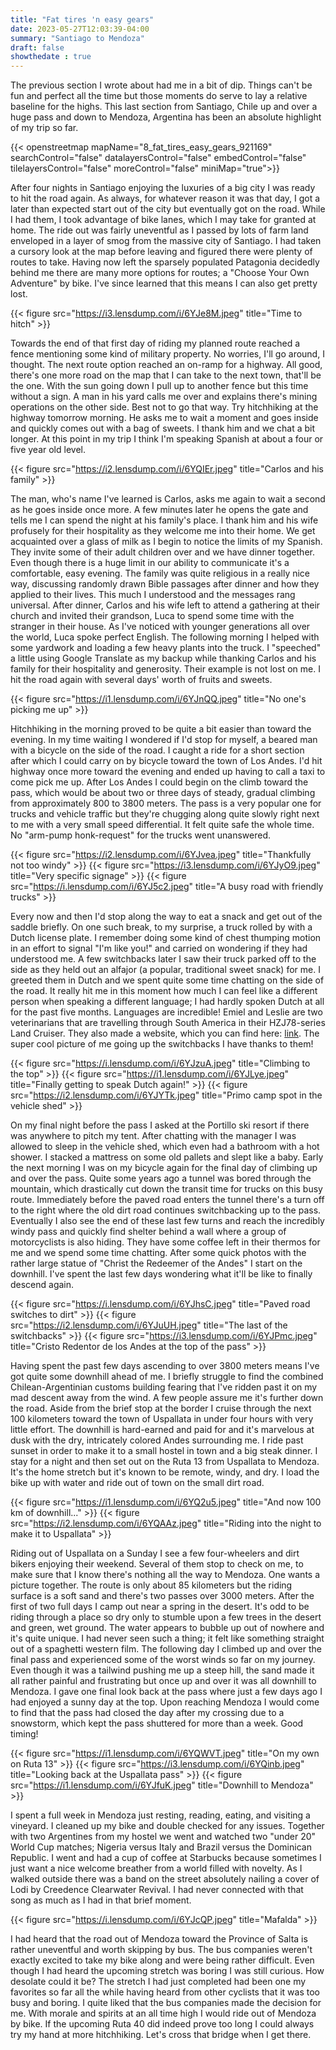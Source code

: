 ```yaml
---
title: "Fat tires 'n easy gears"
date: 2023-05-27T12:03:39-04:00
summary: "Santiago to Mendoza"
draft: false
showthedate : true
---
```


The previous section I wrote about had me in a bit of dip. Things can't be fun and perfect all the time but those moments do serve to lay a relative baseline for the highs. This last section from Santiago, Chile up and over a huge pass and down to Mendoza, Argentina has been an absolute highlight of my trip so far.

{{< openstreetmap mapName="8_fat_tires_easy_gears_921169"  searchControl="false" datalayersControl="false" embedControl="false" tilelayersControl="false" moreControl="false" miniMap="true">}}

After four nights in Santiago enjoying the luxuries of a big city I was ready to hit the road again. As always, for whatever reason it was that day, I got a later than expected start out of the city but eventually got on the road. While I had them, I took advantage of bike lanes, which I may take for granted at home. The ride out was fairly uneventful as I passed by lots of farm land enveloped in a layer of smog from the massive city of Santiago. I had taken a cursory look at the map before leaving and figured there were plenty of routes to take. Having now left the sparsely populated Patagonia decidedly behind me there are many more options for routes; a "Choose Your Own Adventure" by bike. I've since learned that this means I can also get pretty lost.

{{< figure src="https://i3.lensdump.com/i/6YJe8M.jpeg" title="Time to hitch" >}}

Towards the end of that first day of riding my planned route reached a fence mentioning some kind of military property. No worries, I'll go around, I thought. The next route option reached an on-ramp for a highway. All good, there's one more road on the map that I can take to the next town, that'll be the one. With the sun going down I pull up to another fence but this time without a sign. A man in his yard calls me over and explains there's mining operations on the other side. Best not to go that way. Try hitchhiking at the highway tomorrow morning. He asks me to wait a moment and goes inside and quickly comes out with a bag of sweets. I thank him and we chat a bit longer. At this point in my trip I think I'm speaking Spanish at about a four or five year old level.

{{< figure src="https://i2.lensdump.com/i/6YQIEr.jpeg" title="Carlos and his family" >}}

The man, who's name I've learned is Carlos, asks me again to wait a second as he goes inside once more. A few minutes later he opens the gate and tells me I can spend the night at his family's place. I thank him and his wife profusely for their hospitality as they welcome me into their home. We get acquainted over a glass of milk as I begin to notice the limits of my Spanish. They invite some of their adult children over and we have dinner together. Even though there is a huge limit in our ability to communicate it's a comfortable, easy evening. The family was quite religious in a really nice way, discussing randomly drawn Bible passages after dinner and how they applied to their lives. This much I understood and the messages rang universal. After dinner, Carlos and his wife left to attend a gathering at their church and invited their grandson, Luca to spend some time with the stranger in their house. As I've noticed with younger generations all over the world, Luca spoke perfect English. The following morning I helped with some yardwork and loading a few heavy plants into the truck. I "speeched" a little using Google Translate as my backup while thanking Carlos and his family for their hospitality and generosity. Their example is not lost on me. I hit the road again with several days' worth of fruits and sweets. 

{{< figure src="https://i1.lensdump.com/i/6YJnQQ.jpeg" title="No one's picking me up" >}}

Hitchhiking in the morning proved to be quite a bit easier than toward the evening. In my time waiting I wondered if I'd stop for myself, a beared man with a bicycle on the side of the road. I caught a ride for a short section after which I could carry on by bicycle toward the town of Los Andes. I'd hit highway once more toward the evening and ended up having to call a taxi to come pick me up. After Los Andes I could begin on the climb toward the pass, which would be about two or three days of steady, gradual climbing from approximately 800 to 3800 meters. The pass is a very popular one for trucks and vehicle traffic but they're chugging along quite slowly right next to me with a very small speed differential. It felt quite safe the whole time. No "arm-pump honk-request" for the trucks went unanswered.

{{< figure src="https://i2.lensdump.com/i/6YJvea.jpeg" title="Thankfully not too windy" >}}
{{< figure src="https://i3.lensdump.com/i/6YJyO9.jpeg" title="Very specific signage" >}}
{{< figure src="https://i.lensdump.com/i/6YJ5c2.jpeg" title="A busy road with friendly trucks" >}}

Every now and then I'd stop along the way to eat a snack and get out of the saddle briefly. On one such break, to my surprise, a truck rolled by with a Dutch license plate. I remember doing some kind of chest thumping motion in an effort to signal "I'm like you!" and carried on wondering if they had understood me. A few switchbacks later I saw their truck parked off to the side as they held out an alfajor (a popular, traditional sweet snack) for me. I greeted them in Dutch and we spent quite some time chatting on the side of the road. It really hit me in this moment how much I can feel like a different person when speaking a different language; I had hardly spoken Dutch at all for the past five months. Languages are incredible! Emiel and Leslie are two veterinarians that are travelling through South America in their HZJ78-series Land Cruiser. They also made a website, which you can find here: [link](https://lcavontuur.nl). The super cool picture of me going up the switchbacks I have thanks to them!

{{< figure src="https://i.lensdump.com/i/6YJzuA.jpeg" title="Climbing to the top" >}}
{{< figure src="https://i1.lensdump.com/i/6YJLye.jpeg" title="Finally getting to speak Dutch again!" >}}
{{< figure src="https://i2.lensdump.com/i/6YJYTk.jpeg" title="Primo camp spot in the vehicle shed" >}}

On my final night before the pass I asked at the Portillo ski resort if there was anywhere to pitch my tent. After chatting with the manager I was allowed to sleep in the vehicle shed, which even had a bathroom with a hot shower. I stacked a mattress on some old pallets and slept like a baby. Early the next morning I was on my bicycle again for the final day of climbing up and over the pass. Quite some years ago a tunnel was bored through the mountain, which drastically cut down the transit time for trucks on this busy route. Immediately before the paved road enters the tunnel there's a turn off to the right where the old dirt road continues switchbacking up to the pass. Eventually I also see the end of these last few turns and reach the incredibly windy pass and quickly find shelter behind a wall where a group of motorcyclists is also hiding. They have some coffee left in their thermos for me and we spend some time chatting. After some quick photos with the rather large statue of "Christ the Redeemer of the Andes" I start on the downhill. I've spent the last few days wondering what it'll be like to finally descend again.

<!--{{< figure src="https://i1.lensdump.com/i/6YJo7x.jpeg" title="caption" >}}-->
{{< figure src="https://i.lensdump.com/i/6YJhsC.jpeg" title="Paved road switches to dirt" >}}
{{< figure src="https://i2.lensdump.com/i/6YJuUH.jpeg" title="The last of the switchbacks" >}}
{{< figure src="https://i3.lensdump.com/i/6YJPmc.jpeg" title="Cristo Redentor de los Andes at the top of the pass" >}}

Having spent the past few days ascending to over 3800 meters means I've got quite some downhill ahead of me. I briefly struggle to find the combined Chilean-Argentinian customs building fearing that I've ridden past it on my mad descent away from the wind. A few people assure me it's further down the road. Aside from the brief stop at the border I cruise through the next 100 kilometers toward the town of Uspallata in under four hours with very little effort. The downhill is hard-earned and paid for and it's marvelous at dusk with the dry, intricately colored Andes surrounding me. I ride past sunset in order to make it to a small hostel in town and a big steak dinner. I stay for a night and then set out on the Ruta 13 from Uspallata to Mendoza. It's the home stretch but it's known to be remote, windy, and dry. I load the bike up with water and ride out of town on the small dirt road.

{{< figure src="https://i1.lensdump.com/i/6YQ2u5.jpeg" title="And now 100 km of downhill..." >}}
{{< figure src="https://i2.lensdump.com/i/6YQAAz.jpeg" title="Riding into the night to make it to Uspallata" >}}

Riding out of Uspallata on a Sunday I see a few four-wheelers and dirt bikers enjoying their weekend. Several of them stop to check on me, to make sure that I know there's nothing all the way to Mendoza. One wants a picture together. The route is only about 85 kilometers but the riding surface is a soft sand and there's two passes over 3000 meters. After the first of two full days I camp out near a spring in the desert. It's odd to be riding through a place so dry only to stumble upon a few trees in the desert and green, wet ground. The water appears to bubble up out of nowhere and it's quite unique. I had never seen such a thing; it felt like something straight out of a spaghetti western film. The following day I climbed up and over the final pass and experienced some of the worst winds so far on my journey. Even though it was a tailwind pushing me up a steep hill, the sand made it all rather painful and frustrating but once up and over it was all downhill to Mendoza. I gave one final look back at the pass where just a few days ago I had enjoyed a sunny day at the top. Upon reaching Mendoza I would come to find that the pass had closed the day after my crossing due to a snowstorm, which kept the pass shuttered for more than a week. Good timing!

{{< figure src="https://i1.lensdump.com/i/6YQWVT.jpeg" title="On my own on Ruta 13" >}}
{{< figure src="https://i3.lensdump.com/i/6YQinb.jpeg" title="Looking back at the Uspallata pass" >}}
{{< figure src="https://i1.lensdump.com/i/6YJfuK.jpeg" title="Downhill to Mendoza" >}}

I spent a full week in Mendoza just resting, reading, eating, and visiting a vineyard. I cleaned up my bike and double checked for any issues. Together with two Argentines from my hostel we went and watched two "under 20" World Cup matches; Nigeria versus Italy and Brazil versus the Dominican Republic. I went and had a cup of coffee at Starbucks because sometimes I just want a nice welcome breather from a world filled with novelty. As I walked outside there was a band on the street absolutely nailing a cover of Lodi by Creedence Clearwater Revival. I had never connected with that song as much as I had in that brief moment. 

{{< figure src="https://i.lensdump.com/i/6YJcQP.jpeg" title="Mafalda" >}}

I had heard that the road out of Mendoza toward the Province of Salta is rather uneventful and worth skipping by bus. The bus companies weren't exactly excited to take my bike along and were being rather difficult. Even though I had heard the upcoming stretch was boring I was still curious. How desolate could it be? The stretch I had just completed had been one my favorites so far all the while having heard from other cyclists that it was too busy and boring. I quite liked that the bus companies made the decision for me. With morale and spirits at an all time high I would ride out of Mendoza by bike. If the upcoming Ruta 40 did indeed prove too long I could always try my hand at more hitchhiking. Let's cross that bridge when I get there.